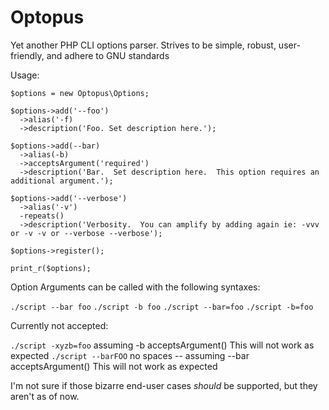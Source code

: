 Optopus
=======

Yet another PHP CLI options parser.  Strives to be simple, robust, user-friendly, and adhere to GNU standards

Usage:

```
$options = new Optopus\Options;

$options->add('--foo')
  ->alias('-f)
  ->description('Foo. Set description here.');
  
$options->add(--bar)
  ->alias(-b)
  ->acceptsArgument('required')
  ->description('Bar.  Set description here.  This option requires an additional argument.');
  
$options->add('--verbose')
  ->alias('-v')
  -repeats()
  ->description('Verbosity.  You can amplify by adding again ie: -vvv or -v -v or --verbose --verbose');
  
$options->register();

print_r($options);
```

Option Arguments can be called with the following syntaxes:

`./script --bar foo`
`./script -b foo`
`./script --bar=foo`
`./script -b=foo`

Currently not accepted:

`./script -xyzb=foo`  assuming -b acceptsArgument()  This will not work as expected
`./script --barFOO`   no spaces -- assuming --bar acceptsArgument()  This will not work as expected

I'm not sure if those bizarre end-user cases *should* be supported, but they aren't as of now.

